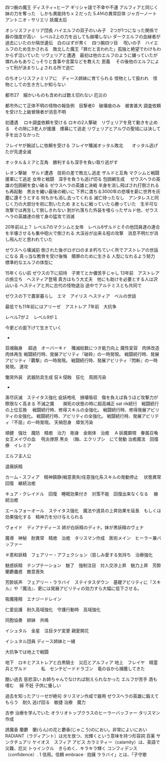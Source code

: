 四つ腕の魔王 ディスティ=ヒーア ギリシャ語で不幸や不運
アルフィアと同じく妹の力を奪った　しかも異能持ちｘ２だった
5.4Ｍの異常巨体
ジャガーノート
アントニオ・サリエリ
妖魔太后

オシリスファミリア団長
ハイエルフの双子のいみ子　2つが1つになった関係で器の強度が高い　レベル2上の力を出しても崩壊しない
ダークエルフの血縁者が過去にいたのか隔世遺伝　白のはずが黒く　四つ腕四ツ目　
呪いの子　ハイエルフのため生かされる　敗北した魔王「罪だと言われた」孤独と絶望でわけもわからず泣いていた
リヴェリアと遭遇　最初は他のエルフのように嫌っていたが憐れみもありこっそりと食事や言葉などを教えた
恩義　
その後他のエルフによって刑が決まりしょされる所で逃亡


のちオシリスファミリアに　ディース姉妹に育てられる
怪物として扱われ　怪物としての生き方しか知らない

都市27　細かいものも含めれば数え切れない
厄災の


都市外にて正体不明の怪物の報告例　目撃者0　破壊痕のみ　被害甚大
調査依頼を受けた上級冒険者が消息不明


初遭遇　
ロキ調査依頼を受ける
ロキの2人撃破　リヴェリアを見て動きを止める　その隙に3老人が援護　煙幕にて逃走
リヴェリアとアルヴの聖域には決して手を出さなかった


フレイヤが腕試しに依頼を受ける
フレイヤ殲滅オッタル敗北　　オッタル逃げたが先達全滅


オッタル＆ミアと互角　勝利するも深手を負い取り逃がす

レオン撃破　ザルド遭遇　技術の差で敗北し逃走
ザルドと互角
マクシムと戦闘　援軍にて逃走
女帝と戦闘　深手を負うも逃げ切る
包囲網生成　
ゼウスヘラの英雄の包囲網を食い破る
ゼウスヘラの英雄と決戦
半身を消し飛ばされ打倒されるも再起動　黒炎を纏い最後の戦いに
下界に満ちる3000年の悲嘆を薪に世界を灰塵に還そうとする
何もかも消し去ってくれる
滅亡待ったなし　アンタレスと同じく力の大部分を術に割いたため
まともに戦っていたら勝っていた　生半可な攻撃では再生して倒しきれない
剝がれ落ちた外装を喰らったザルド他、ゼウスヘラの英雄達の捨て身の猛攻で消滅


20年前以上？
レベル7のマクシムと女帝　レベル6ザルドとその他団員達の連合を半壊させるも集中砲火で倒される
大渓谷が出来る程の攻撃　消息不明だが消し飛んだと思われていた

ゼウスへら壊滅前
倒された後ボロボロのまま朽ちていく所でアストレアの世話になる
真っ当な教育を受け後悔　贖罪のために生きる
人型になれるよう努力　標準的なエルフの体型に

15年くらい前
ゼウスの下に招待　子育てとか儂苦手じゃし
13年前　アストレアの旅立ち　ヘスティア登場
貴方はもう大丈夫　他にも助けを必要とする人は沢山いる
ヘスティアと共に古代の怪物退治
途中でアルテミスとも共同で


ゼウスの下で農家暮らし　エマ　アイリス
ヘスティア　ベルの世話



最低でも11年前にはアリーゼ　アストレア
7年前　大抗争

レベル7が２　レベル9が１


今更どの面下げて生きていく




-
双魂融身　
超過　オーバーキｒ　殲滅総数につき能力向上
魔性変容　肉体改造　肉体再生
 戦闘続行時、発展アビリティ『破砕』の一時発現。
 戦闘続行時、発展アビリティ『覇撃』の一時発現。
 戦闘続行時、発展アビリティ『閃斬』の一時発現。
 連攻
 
慟哭外装　武器防具生成
狂ｋ侵蝕　狂化　周囲汚染

-
澌尽灰滅　ステイタス強化
疵妖咆吼　損壊吸収　傷を負えば負うほど攻撃力が際限なく高まる
不滅之魔　　瀕死の状態の時に超高補正
sat rik続行　戦闘続行の上位互換　
 戦闘続行時、修得スキルの全強化。
 戦闘続行時、修得発展アビリティの全強化。
 戦闘続行時、アビリティの全強化。
 戦闘続行時、発展アビリティ『不屈』の一時発現。
天禍怨身　瘴気汚染




頑健　強壮　魔防　精癒　治力　剛身　金剛体　治癒　
A
妖魔顕現　眷属召喚　女王メイヴの血　
呪炎燎原  黒炎　（蝕、エクリプシ　にて発動
治癒魔法　回復　　療　イレミア



エルフ主人公

退廃妖精

カーム・スフィア　精神鎮静(戦意喪失)任意強化系スキルの発動停止　 状態異常回復　継続治癒

キュア・クレイドル　回復　睡眠効果付き　対策不能　回復出来なくなる 　継続治癒

エールフォーオール　ステイタス強化　魔法や道具の上昇効果を延長　もしくは効果強化する　精神力を分け与えられる　

ヴォイド　ディアナディース
姉が白妖精のディナ。妹が黒妖精のヴェナ



魔導　神秘　耐異常　精癒　治癒　タリスマン作成　医術メイン　ヒーラー兼バッファー　



＃恵和妖精　フェアリー・アフェクション（慈しみ愛する気持ち　治療強化

魅惑妖精　テンプテーション　魅了　強制注目　対人交渉上昇　魅力上昇　芳酔蘭麝蠱惑　敵意喪失

芳酔妖声　フェアリー・ララバイ　ステイタスダウン　基礎アビリティに『スキル』や『魔法』、更には発展アビリティの効力すら大幅に低下させる。

吸魔隆精　エナジードレイン

仁愛庇護　耐久高域強化　守護行動時　高域強化

同胞協奏　姉妹　共鳴
　

イシュタル　金星　注目タゲ変更 親愛開花


イシュタル団員
ディース姉妹と一緒

大抗争では地上で戦闘

地下　ロキとアストレアと白黒騎士　災厄とアルフィア
地上　フレイヤ　精霊兵とザルド
　　　私　センチピードドラゴン　竜の谷から捕獲してきた　

酷い過去
慈悲深い
お姉ちゃんでなければ耐えられなかった
エルフが苦手
酒も嗜む　
婦
不妊
子供に優しい

過去を知ったアリーゼが絶句
タリスマン作成で器用
ゼウスヘラの英雄に鍛えてもらう　耐久
逃げ回る　敏捷
治療　魔力

古参
治療を学んでいた
オラリオトップクラスのヒーラーバッファー
タリスマン作成





誘魔香
蘭麝　蘭(らん)の花と麝香(じゃこう)のにおい。非常によいにおい
RADIANT（ラディアント）は光を放つ、光輝くという意味を持つ形容詞
百薬
サンクチュアリ
ケイオス　スフィア
アビス
カラミティー（calamity）は、英語で災難、厄災
トゥインクル　きらめく、キラキラ輝く
コンフィデンス（confidence）. 1 信用。信頼
embrace · 抱擁
ララバイ」とは、「子守歌

